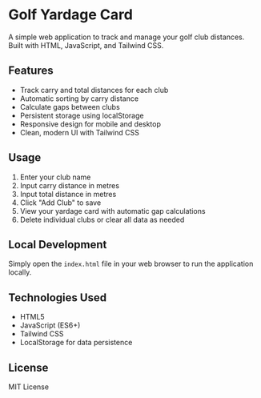 # Golf Yardage Card

A simple web application to track and manage your golf club distances. Built with HTML, JavaScript, and Tailwind CSS.

## Features

- Track carry and total distances for each club
- Automatic sorting by carry distance
- Calculate gaps between clubs
- Persistent storage using localStorage
- Responsive design for mobile and desktop
- Clean, modern UI with Tailwind CSS

## Usage

1. Enter your club name
2. Input carry distance in metres
3. Input total distance in metres
4. Click "Add Club" to save
5. View your yardage card with automatic gap calculations
6. Delete individual clubs or clear all data as needed

## Local Development

Simply open the `index.html` file in your web browser to run the application locally.

## Technologies Used

- HTML5
- JavaScript (ES6+)
- Tailwind CSS
- LocalStorage for data persistence

## License

MIT License